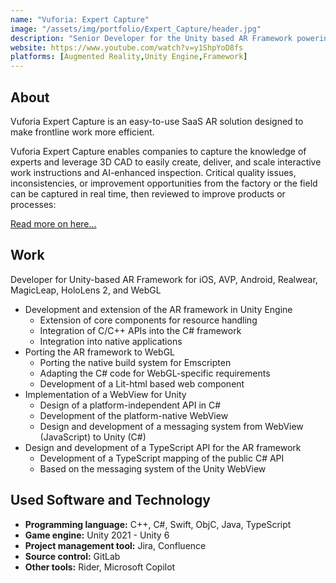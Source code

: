 ```yaml
---
name: "Vuforia: Expert Capture"
image: "/assets/img/portfolio/Expert_Capture/header.jpg"
description: "Senior Developer for the Unity based AR Framework powering Vuforia Expert Capture."
website: https://www.youtube.com/watch?v=y1ShpYoD8fs
platforms: [Augmented Reality,Unity Engine,Framework]
---
```


## About
Vuforia Expert Capture is an easy-to-use SaaS AR solution designed to make frontline work more efficient. 

Vuforia Expert Capture enables companies to capture the knowledge of experts and leverage 3D CAD to easily create, deliver, and scale interactive work instructions and AI-enhanced inspection. Critical quality issues, inconsistencies, or improvement opportunities from the factory or the field can be captured in real time, then reviewed to improve products or processes:

[Read more on here...](https://www.ptc.com/en/products/vuforia/vuforia-expert-capture)

## Work

Developer for Unity-based AR Framework for iOS, AVP, Android, Realwear, MagicLeap, HoloLens 2, and WebGL

- Development and extension of the AR framework in Unity Engine
	- Extension of core components for resource handling
	- Integration of C/C++ APIs into the C# framework
	- Integration into native applications
- Porting the AR framework to WebGL
	- Porting the native build system for Emscripten
	- Adapting the C# code for WebGL-specific requirements
	- Development of a Lit-html based web component
- Implementation of a WebView for Unity
	- Design of a platform-independent API in C#
	- Development of the platform-native WebView
	- Design and development of a messaging system from WebView (JavaScript) to Unity (C#)
- Design and development of a TypeScript API for the AR framework
	- Development of a TypeScript mapping of the public C# API
	- Based on the messaging system of the Unity WebView

## Used Software and Technology
- **Programming language:** C++, C#, Swift, ObjC, Java, TypeScript
- **Game engine:** Unity 2021 - Unity 6
- **Project management tool:** Jira, Confluence
- **Source control:** GitLab
- **Other tools:** Rider, Microsoft Copilot